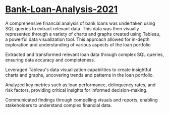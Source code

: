 # [Bank-Loan-Analysis-2021](https://public.tableau.com/app/profile/deepanshu.satija/viz/Bnk_Loan_Analysis/Summary)

A comprehensive financial analysis of bank loans was undertaken using SQL queries to extract relevant data. This data was then visually represented through a variety of charts and graphs created using Tableau, a powerful data visualization tool. This approach allowed for in-depth exploration and understanding of various aspects of the loan portfolio

Extracted and transformed relevant loan data through complex SQL queries, ensuring data accuracy and completeness.

Leveraged Tableau's data visualization capabilities to create insightful charts and graphs, uncovering trends and patterns in the loan portfolio.

Analyzed key metrics such as loan performance, delinquency rates, and risk factors, providing critical insights for informed decision-making.

Communicated findings through compelling visuals and reports, enabling stakeholders to understand complex financial data.
